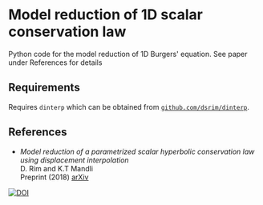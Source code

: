 # Model reduction of 1D scalar conservation law

Python code for the model reduction of 1D Burgers' equation. See paper under References for details

## Requirements

Requires ``dinterp`` which can be obtained from [``github.com/dsrim/dinterp``](https://github.com/dsrim/dinterp).

## References

* *Model reduction of a parametrized scalar hyperbolic conservation law using displacement interpolation* <br>
D. Rim and K.T Mandli <br>
Preprint (2018) [arXiv](https://arxiv.org/abs/1805.05938)

[![DOI](https://zenodo.org/badge/DOI/10.5281/zenodo.1400560.svg)](https://doi.org/10.5281/zenodo.1400560)
